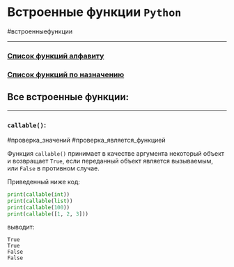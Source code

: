 # Встроенные функции `Python`
#встроенныефункции
***

### [Список функций алфавиту](встроенные%20функции%20по%20алфавиту.md)
### [Список функций по назначению](встроенные%20функции%20по%20назначению.md)


## Все встроенные функции:
***


### `callable()`:
#проверка_значений #проверка_является_функцией

Функция `callable()` принимает в качестве аргумента некоторый объект и возвращает `True`, если переданный объект является вызываемым, или `False` в противном случае.

Приведенный ниже код:

```python
print(callable(int))
print(callable(list))
print(callable(100))
print(callable([1, 2, 3]))
```

выводит:

```no-highlight
True
True
False
False
```
